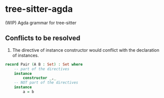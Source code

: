 # tree-sitter-agda
(WIP) Agda grammar for tree-sitter


## Conflicts to be resolved

1. The directive of instance constructor would conflict with the declaration of
instances.

```agda
record Pair (A B : Set) : Set where
    -- part of the directives
    instance
        constructor _,_
    -- NOT part of the directives
    instance
        a = b
```
